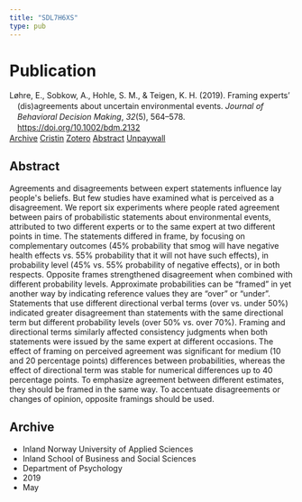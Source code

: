 ```yaml
---
title: "SDL7H6XS"
type: pub
---
```

<h1>Publication</h1>
<article id="csl-bib-container-SDL7H6XS" class="csl-bib-container">
  <div class="csl-bib-body" style="line-height: 1.35; padding-left: 1em; text-indent:-1em;">
  <div class="csl-entry">L&#xF8;hre, E., Sobkow, A., Hohle, S. M., &amp; Teigen, K. H. (2019). Framing experts&#x2019; (dis)agreements about uncertain environmental events. <i>Journal of Behavioral Decision Making</i>, <i>32</i>(5), 564&#x2013;578. <a href="https://doi.org/10.1002/bdm.2132">https://doi.org/10.1002/bdm.2132</a></div>
</div>
  <div class="csl-bib-buttons">
    <a href="#taxonomy-article-SDL7H6XS" class="csl-bib-button">Archive</a>
    <a href="https://app.cristin.no/results/show.jsf?id=1695949" alt="Cristin URL" class="csl-bib-button">Cristin</a>
    <a href="http://zotero.org/groups/5402882/items/SDL7H6XS" alt="Zotero URL" class="csl-bib-button">Zotero</a>
    <a href="#abstract-article-SDL7H6XS" class="csl-bib-button">Abstract</a>
    <a href="https://doi.org/10.1002/bdm.2132" class="csl-bib-button">Unpaywall</a>
  </div>
  <div id="csl-bib-meta-container-SDL7H6XS"></div>
</article>
<div id="csl-bib-meta-SDL7H6XS" class="csl-bib-meta">
  <article id="abstract-article-SDL7H6XS" class="abstract-article">
    <h1>Abstract</h1>
    Agreements and disagreements between expert statements influence lay people's beliefs. But few studies have examined what is perceived as a disagreement. We report six experiments where people rated agreement between pairs of probabilistic statements about environmental events, attributed to two different experts or to the same expert at two different points in time. The statements differed in frame, by focusing on complementary outcomes (45% probability that smog will have negative health effects vs. 55% probability that it will not have such effects), in probability level (45% vs. 55% probability of negative effects), or in both respects. Opposite frames strengthened disagreement when combined with different probability levels. Approximate probabilities can be “framed” in yet another way by indicating reference values they are “over” or “under”. Statements that use different directional verbal terms (over vs. under 50%) indicated greater disagreement than statements with the same directional term but different probability levels (over 50% vs. over 70%). Framing and directional terms similarly affected consistency judgments when both statements were issued by the same expert at different occasions. The effect of framing on perceived agreement was significant for medium (10 and 20 percentage points) differences between probabilities, whereas the effect of directional term was stable for numerical differences up to 40 percentage points. To emphasize agreement between different estimates, they should be framed in the same way. To accentuate disagreements or changes of opinion, opposite framings should be used.
  </article>
  <article id="taxonomy-article-SDL7H6XS" class="taxonomy-article">
    <h1>Archive</h1>
    <ul>
      <li>Inland Norway University of Applied Sciences</li>
      <li>Inland School of Business and Social Sciences</li>
      <li>Department of Psychology</li>
      <li>2019</li>
      <li>May</li>
    </ul>
  </article>
</div>
